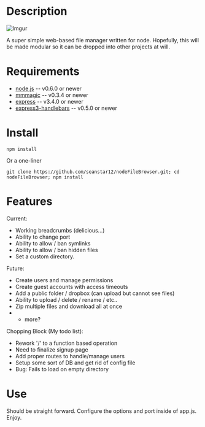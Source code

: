 Description
===========

![Imgur](http://i.imgur.com/nRPbROd.png "Screen Shot")

A super simple web-based file manager written for node. Hopefully, this will be made modular so it can be dropped 
into other projects at will.


Requirements
============

* [node.js](http://nodejs.org/) -- v0.6.0 or newer
* [mmmagic](http://npmjs.org/package/mmmagic) -- v0.3.4 or newer
* [express](http://npmjs.org/package/express) -- v3.4.0 or newer
* [express3-handlebars](http://npmjs.org/package/express3-handlebars) -- v0.5.0 or newer


Install
============

    npm install

  Or a one-liner

    git clone https://github.com/seanstar12/nodeFileBrowser.git; cd nodeFileBrowser; npm install

Features
============

Current:

  * Working breadcrumbs (delicious...)
  * Ability to change port
  * Ability to allow / ban symlinks
  * Ability to allow / ban hidden files
  * Set a custom directory.

Future:

  * Create users and manage permissions
  * Create guest accounts with access timeouts
  * Add a public folder / dropbox (can upload but cannot see files)
  * Ability to upload / delete / rename / etc..
  * Zip multiple files and download all at once
  * + more?

Chopping Block (My todo list):

  * Rework '/' to a function based operation
  * Need to finalize signup page
  * Add proper routes to handle/manage users
  * Setup some sort of DB and get rid of config file
  * Bug: Fails to load on empty directory

Use
============

Should be straight forward. Configure the options and port inside of app.js.
Enjoy.
